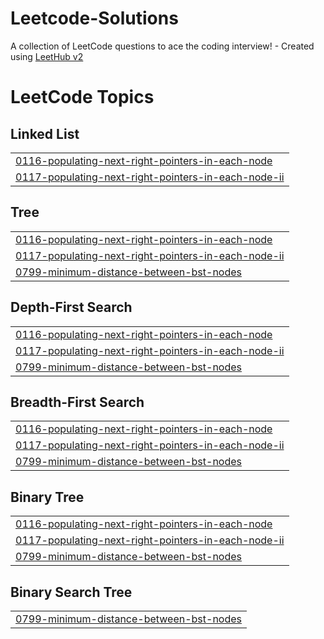 # Leetcode-Solutions
A collection of LeetCode questions to ace the coding interview! - Created using [LeetHub v2](https://github.com/arunbhardwaj/LeetHub-2.0)

<!---LeetCode Topics Start-->
# LeetCode Topics
## Linked List
|  |
| ------- |
| [0116-populating-next-right-pointers-in-each-node](https://github.com/adrajkumar724/Leetcode-Solutions/tree/master/0116-populating-next-right-pointers-in-each-node) |
| [0117-populating-next-right-pointers-in-each-node-ii](https://github.com/adrajkumar724/Leetcode-Solutions/tree/master/0117-populating-next-right-pointers-in-each-node-ii) |
## Tree
|  |
| ------- |
| [0116-populating-next-right-pointers-in-each-node](https://github.com/adrajkumar724/Leetcode-Solutions/tree/master/0116-populating-next-right-pointers-in-each-node) |
| [0117-populating-next-right-pointers-in-each-node-ii](https://github.com/adrajkumar724/Leetcode-Solutions/tree/master/0117-populating-next-right-pointers-in-each-node-ii) |
| [0799-minimum-distance-between-bst-nodes](https://github.com/adrajkumar724/Leetcode-Solutions/tree/master/0799-minimum-distance-between-bst-nodes) |
## Depth-First Search
|  |
| ------- |
| [0116-populating-next-right-pointers-in-each-node](https://github.com/adrajkumar724/Leetcode-Solutions/tree/master/0116-populating-next-right-pointers-in-each-node) |
| [0117-populating-next-right-pointers-in-each-node-ii](https://github.com/adrajkumar724/Leetcode-Solutions/tree/master/0117-populating-next-right-pointers-in-each-node-ii) |
| [0799-minimum-distance-between-bst-nodes](https://github.com/adrajkumar724/Leetcode-Solutions/tree/master/0799-minimum-distance-between-bst-nodes) |
## Breadth-First Search
|  |
| ------- |
| [0116-populating-next-right-pointers-in-each-node](https://github.com/adrajkumar724/Leetcode-Solutions/tree/master/0116-populating-next-right-pointers-in-each-node) |
| [0117-populating-next-right-pointers-in-each-node-ii](https://github.com/adrajkumar724/Leetcode-Solutions/tree/master/0117-populating-next-right-pointers-in-each-node-ii) |
| [0799-minimum-distance-between-bst-nodes](https://github.com/adrajkumar724/Leetcode-Solutions/tree/master/0799-minimum-distance-between-bst-nodes) |
## Binary Tree
|  |
| ------- |
| [0116-populating-next-right-pointers-in-each-node](https://github.com/adrajkumar724/Leetcode-Solutions/tree/master/0116-populating-next-right-pointers-in-each-node) |
| [0117-populating-next-right-pointers-in-each-node-ii](https://github.com/adrajkumar724/Leetcode-Solutions/tree/master/0117-populating-next-right-pointers-in-each-node-ii) |
| [0799-minimum-distance-between-bst-nodes](https://github.com/adrajkumar724/Leetcode-Solutions/tree/master/0799-minimum-distance-between-bst-nodes) |
## Binary Search Tree
|  |
| ------- |
| [0799-minimum-distance-between-bst-nodes](https://github.com/adrajkumar724/Leetcode-Solutions/tree/master/0799-minimum-distance-between-bst-nodes) |
<!---LeetCode Topics End-->